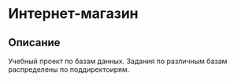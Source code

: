 # Интернет-магазин
## Описание
Учебный проект по базам данных. Задания по различным базам распределены по поддиректоирям.
